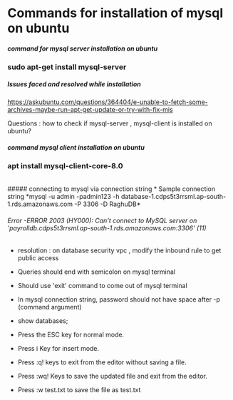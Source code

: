 # Commands for installation of mysql on ubuntu
##### command for mysql server installation on ubuntu
### sudo apt-get install mysql-server
##### Issues faced and resolved while installation
https://askubuntu.com/questions/364404/e-unable-to-fetch-some-archives-maybe-run-apt-get-update-or-try-with-fix-mis

Questions : how to check if mysql-server , mysql-client is installed on ubuntu?

##### command mysql client installation  on ubuntu
### apt install mysql-client-core-8.0


 <br/>
 ##### connecting to mysql via connection string
* Sample connection string
*mysql -u admin -padmin123 -h database-1.cdps5t3rrsml.ap-south-1.rds.amazonaws.com -P 3306 -D RaghuDB*

 ###### Error -ERROR 2003 (HY000): Can't connect to MySQL server on 'payrolldb.cdps5t3rrsml.ap-south-1.rds.amazonaws.com:3306' (11)
 * resolution : on database security vpc , modify the inbound rule to get public access
* Queries should end with semicolon on mysql terminal
* Should use 'exit' command to come out of mysql terminal
* In mysql connection string, password should not have space after -p (command argument)
* show databases;

* Press the ESC key for normal mode.
* Press i Key for insert mode.
* Press :q! keys to exit from the editor without saving a file.
* Press :wq! Keys to save the updated file and exit from the editor.
* Press :w test.txt to save the file as test.txt
